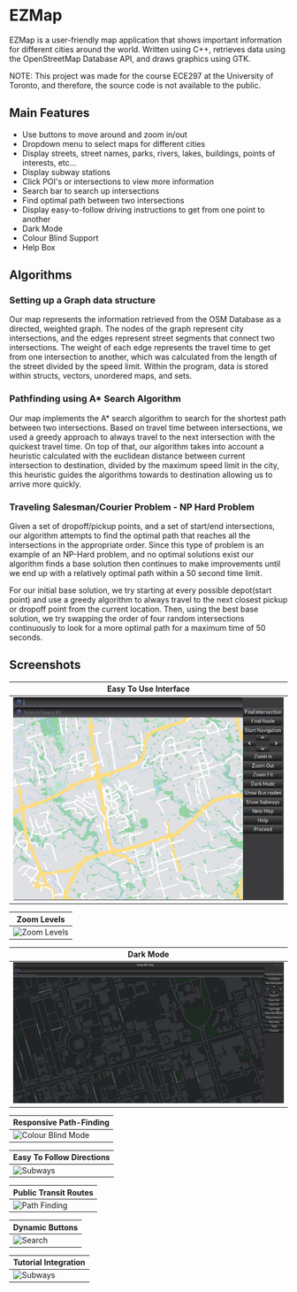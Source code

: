 
# EZMap
<!--![Language Stats](/images/languageStats.png)<br/>-->
EZMap is a user-friendly map application that shows important information for different cities around the world. Written using C++, retrieves data using the OpenStreetMap Database API, and draws graphics using GTK.<br/>

NOTE: This project was made for the course ECE297 at the University of Toronto, and therefore, the source code is not available to the public.

## Main Features
* Use buttons to move around and zoom in/out
* Dropdown menu to select maps for different cities
* Display streets, street names, parks, rivers, lakes, buildings, points of interests, etc...
* Display subway stations
* Click POI's or intersections to view more information
* Search bar to search up intersections
* Find optimal path between two intersections
* Display easy-to-follow driving instructions to get from one point to another
* Dark Mode
* Colour Blind Support
* Help Box

## Algorithms
### Setting up a Graph data structure
Our map represents the information retrieved from the OSM Database as a directed, weighted graph. The nodes of the graph represent city intersections, and the edges represent street segments that connect two intersections. The weight of each edge represents the travel time to get from one intersection to another, which was calculated from the length of the street divided by the speed limit. Within the program, data is stored within structs, vectors, unordered maps, and sets.

### Pathfinding using A* Search Algorithm
Our map implements the A* search algorithm to search for the shortest path between two intersections. Based on travel time between intersections, we used a greedy approach to always travel to the next intersection with the quickest travel time. On top of that, our algorithm takes into account a heuristic calculated with the euclidean distance between current intersection to destination, divided by the maximum speed limit in the city, this heuristic guides the algorithms towards to destination allowing us to arrive more quickly.
### Traveling Salesman/Courier Problem - NP Hard Problem
Given a set of dropoff/pickup points, and a set of start/end intersections, our algorithm attempts to find the optimal path that reaches all the intersections in the appropriate order. Since this type of problem is an example of an NP-Hard problem, and no optimal solutions exist our algorithm finds a base solution then continues to make improvements until we end up with a relatively optimal path within a 50 second time limit.

For our initial base solution, we try starting at every possible depot(start point) and use a greedy algorithm to always travel to the next closest pickup or dropoff point from the current location. Then, using the best base solution, we try swapping the order of four random intersections continuously to look for a more optimal path for a maximum time of 50 seconds.

## Screenshots
| Easy To Use Interface |
| ------------- |
| ![Main Screen](/img/interface.png)  |

| Zoom Levels| 
| ------------- |
![Zoom Levels](/images/zoom_levels.gif) |

| Dark Mode  |
| ------------- |
| ![Dark Mode](/img/DarkMode.gif)  |

| Responsive Path-Finding |
| ------------- |
|![Colour Blind Mode](/images/colorMap.png) |

| Easy To Follow Directions |
| ------------- |
| ![Subways](/images/subwayDisplay.png)  |

| Public Transit Routes  |
| ------------- |
| ![Path Finding](/images/Navigation.png)  |

| Dynamic Buttons  |
| ------------- |
|![Search](/images/search.gif) |

| Tutorial Integration |
| ------------- |
| ![Subways](/images/subwayDisplay.png)  |


